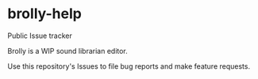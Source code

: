# brolly-help
Public Issue tracker 

Brolly is a WIP sound librarian editor.

Use this repository's Issues to file bug reports and make feature requests.
